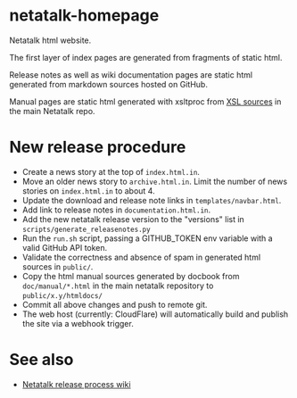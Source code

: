 # netatalk-homepage
Netatalk html website.

The first layer of index pages are generated from fragments of static html.

Release notes as well as wiki documentation pages are static html generated from markdown sources hosted on GitHub.

Manual pages are static html generated with xsltproc from [XSL sources](https://github.com/Netatalk/netatalk/tree/main/doc) in the main Netatalk repo.

# New release procedure
- Create a news story at the top of `index.html.in`.
- Move an older news story to `archive.html.in`. Limit the number of news stories on `index.html.in` to about 4.
- Update the download and release note links in `templates/navbar.html`.
- Add link to release notes in `documentation.html.in`.
- Add the new netatalk release version to the "versions" list in `scripts/generate_releasenotes.py`
- Run the `run.sh` script, passing a GITHUB_TOKEN env variable with a valid GitHub API token.
- Validate the correctness and absence of spam in generated html sources in `public/`.
- Copy the html manual sources generated by docbook from `doc/manual/*.html` in the main netatalk repository to `public/x.y/htmldocs/`
- Commit all above changes and push to remote git.
- The web host (currently: CloudFlare) will automatically build and publish the site via a webhook trigger.

# See also
- [Netatalk release process wiki](https://github.com/Netatalk/netatalk/wiki/Developer-Notes#user-content-Making_a_release)
